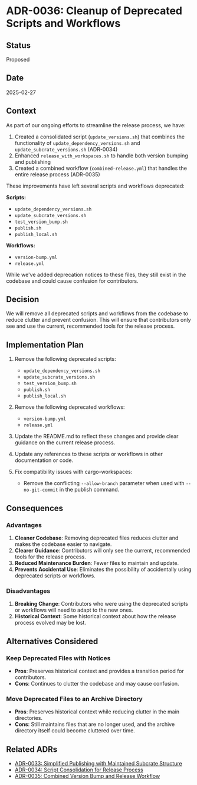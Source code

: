 # ADR-0036: Cleanup of Deprecated Scripts and Workflows

## Status

Proposed

## Date

2025-02-27

## Context

As part of our ongoing efforts to streamline the release process, we have:

1. Created a consolidated script (`update_versions.sh`) that combines the functionality of `update_dependency_versions.sh` and `update_subcrate_versions.sh` (ADR-0034)
2. Enhanced `release_with_workspaces.sh` to handle both version bumping and publishing
3. Created a combined workflow (`combined-release.yml`) that handles the entire release process (ADR-0035)

These improvements have left several scripts and workflows deprecated:

**Scripts:**
- `update_dependency_versions.sh`
- `update_subcrate_versions.sh`
- `test_version_bump.sh`
- `publish.sh`
- `publish_local.sh`

**Workflows:**
- `version-bump.yml`
- `release.yml`

While we've added deprecation notices to these files, they still exist in the codebase and could cause confusion for contributors.

## Decision

We will remove all deprecated scripts and workflows from the codebase to reduce clutter and prevent confusion. This will ensure that contributors only see and use the current, recommended tools for the release process.

## Implementation Plan

1. Remove the following deprecated scripts:
   - `update_dependency_versions.sh`
   - `update_subcrate_versions.sh`
   - `test_version_bump.sh`
   - `publish.sh`
   - `publish_local.sh`

2. Remove the following deprecated workflows:
   - `version-bump.yml`
   - `release.yml`

3. Update the README.md to reflect these changes and provide clear guidance on the current release process.

4. Update any references to these scripts or workflows in other documentation or code.

5. Fix compatibility issues with cargo-workspaces:
   - Remove the conflicting `--allow-branch` parameter when used with `--no-git-commit` in the publish command.

## Consequences

### Advantages

1. **Cleaner Codebase**: Removing deprecated files reduces clutter and makes the codebase easier to navigate.
2. **Clearer Guidance**: Contributors will only see the current, recommended tools for the release process.
3. **Reduced Maintenance Burden**: Fewer files to maintain and update.
4. **Prevents Accidental Use**: Eliminates the possibility of accidentally using deprecated scripts or workflows.

### Disadvantages

1. **Breaking Change**: Contributors who were using the deprecated scripts or workflows will need to adapt to the new ones.
2. **Historical Context**: Some historical context about how the release process evolved may be lost.

## Alternatives Considered

### Keep Deprecated Files with Notices

- **Pros**: Preserves historical context and provides a transition period for contributors.
- **Cons**: Continues to clutter the codebase and may cause confusion.

### Move Deprecated Files to an Archive Directory

- **Pros**: Preserves historical context while reducing clutter in the main directories.
- **Cons**: Still maintains files that are no longer used, and the archive directory itself could become cluttered over time.

## Related ADRs

- [ADR-0033: Simplified Publishing with Maintained Subcrate Structure](0033-implementing-single-package-with-features.md)
- [ADR-0034: Script Consolidation for Release Process](0034-script-consolidation-for-release-process.md)
- [ADR-0035: Combined Version Bump and Release Workflow](0035-combined-version-bump-and-release-workflow.md)
